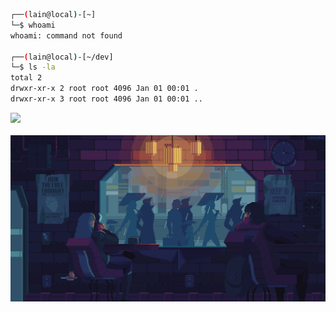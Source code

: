 ```sh
┌──(lain@local)-[~]
└─$ whoami
whoami: command not found
 
┌──(lain@local)-[~/dev]
└─$ ls -la
total 2
drwxr-xr-x 2 root root 4096 Jan 01 00:01 .
drwxr-xr-x 3 root root 4096 Jan 01 00:01 ..
```

<a href="https://github.com/W1redRunner?tab=followers">
  <img src="https://img.shields.io/github/followers/W1redRunner">
</a>

<a href="https://github.com/W1redRunner">
</a>
</br>
</br>
<img src="https://github.com/W1redRunner/W1redRunner/blob/main/img/675615.gif" width="700">

